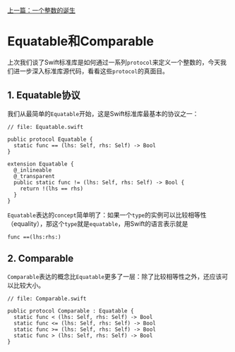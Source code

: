 [上一篇：一个整数的诞生](birth_of_int32.md)

# Equatable和Comparable

上次我们谈了Swift标准库是如何通过一系列`protocol`来定义一个整数的，今天我们进一步深入标准库源代码，看看这些`protocol`的真面目。

## 1. Equatable协议

我们从最简单的`Equatable`开始，这是Swift标准库最基本的协议之一：

```
// file: Equatable.swift

public protocol Equatable {
  static func == (lhs: Self, rhs: Self) -> Bool
}

extension Equatable {
  @_inlineable
  @_transparent
  public static func != (lhs: Self, rhs: Self) -> Bool {
    return !(lhs == rhs)
  }
}
```

`Equatable`表达的`concept`简单明了：如果一个`type`的实例可以比较相等性（equality），那这个`type`就是`equatable`，用Swift的语言表示就是

```
func ==(lhs:rhs:)
```


## 2. Comparable

`Comparable`表达的概念比`Equatable`更多了一层：除了比较相等性之外，还应该可以比较大小。

```
// file: Comparable.swift

public protocol Comparable : Equatable {
  static func < (lhs: Self, rhs: Self) -> Bool
  static func <= (lhs: Self, rhs: Self) -> Bool
  static func >= (lhs: Self, rhs: Self) -> Bool
  static func > (lhs: Self, rhs: Self) -> Bool
}
```
